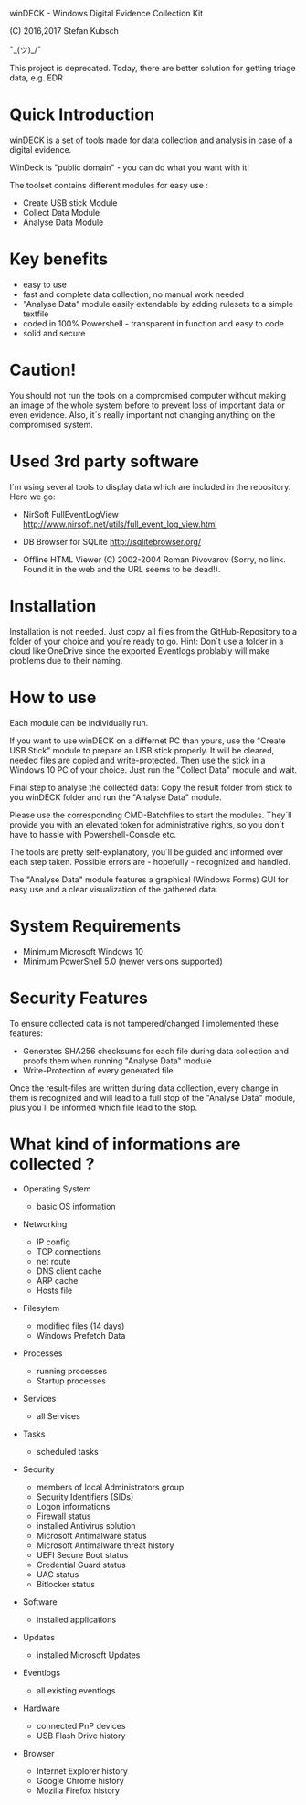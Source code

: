 winDECK - Windows Digital Evidence Collection Kit

(C) 2016,2017 Stefan Kubsch                            

¯\_(ツ)_/¯                                         

This project is deprecated. Today, there are better solution for getting triage data, e.g. EDR


Quick Introduction
==================

winDECK is a set of tools made for data collection and analysis in case of a digital evidence.

WinDeck is "public domain" - you can do what you want with it!

The toolset contains different modules for easy use :

- Create USB stick Module
- Collect Data Module
- Analyse Data Module

Key benefits
============

- easy to use
- fast and complete data collection, no manual work needed
- "Analyse Data" module easily extendable by adding rulesets to a simple textfile
- coded in 100% Powershell - transparent in function and easy to code
- solid and secure

Caution! 
========

You should not run the tools on a compromised computer without making an image of the whole system before to prevent loss of important data or even evidence. Also, it´s really important not changing anything on the compromised system.

Used 3rd party software
=======================

I´m using several tools to display data which are included in the repository. Here we go:

- 	NirSoft FullEventLogView
	http://www.nirsoft.net/utils/full_event_log_view.html

-	DB Browser for SQLite
	http://sqlitebrowser.org/
	
- 	Offline HTML Viewer
	(C) 2002-2004 Roman Pivovarov
	(Sorry, no link. Found it in the web and the URL seems to be dead!).

Installation
============

Installation is not needed. Just copy all files from the GitHub-Repository to a folder of your choice and you´re ready to go. Hint: Don´t use a folder in a cloud like OneDrive since the exported Eventlogs problably will make problems due to their naming.

How to use
==========

Each module can be individually run.

If you want to use winDECK on a differnet PC than yours, use the "Create USB Stick" module to prepare an USB stick properly. It will be cleared, needed files are copied and write-protected.
Then use the stick in a Windows 10 PC of your choice. Just run the "Collect Data" module and wait.

Final step to analyse the collected data: Copy the result folder from stick to you winDECK folder and run the "Analyse Data" module.

Please use the corresponding CMD-Batchfiles to start the modules. They´ll provide you with an elevated token for administrative rights, so you don´t have to hassle with 
Powershell-Console etc.

The tools are pretty self-explanatory, you´ll be guided and informed over each step taken. Possible errors are - hopefully - recognized and handled.

The "Analyse Data" module features a graphical (Windows Forms) GUI for easy use and a clear visualization of the gathered data.

System Requirements
===================

- Minimum Microsoft Windows 10
- Minimum PowerShell 5.0 (newer versions supported)

Security Features
=================

To ensure collected data is not tampered/changed I implemented these features:

- Generates SHA256 checksums for each file during data collection and proofs them when running "Analyse Data" module
- Write-Protection of every generated file

Once the result-files are written during data collection, every change in them is recognized and will lead to a full stop of the "Analyse Data" module, plus you´ll be informed which file lead to the stop.

What kind of informations are collected ?
=========================================

- Operating System
	- basic OS information

- Networking
	- IP config
	- TCP connections
	- net route
	- DNS client cache
	- ARP cache
	- Hosts file

- Filesytem
	- modified files (14 days)
	- Windows Prefetch Data

- Processes
	- running processes
	- Startup processes

- Services
	- all Services
	
- Tasks
	- scheduled tasks

- Security
	- members of local Administrators group
	- Security Identifiers (SIDs)
	- Logon informations
	- Firewall status
	- installed Antivirus solution
	- Microsoft Antimalware status 
	- Microsoft Antimalware threat history
	- UEFI Secure Boot status
	- Credential Guard status
	- UAC status
	- Bitlocker status

- Software
	- installed applications

- Updates
	- installed Microsoft Updates

- Eventlogs
	- all existing eventlogs

- Hardware
	- connected PnP devices
	- USB Flash Drive history
	
- Browser
	- Internet Explorer history
	- Google Chrome history
	- Mozilla Firefox history
